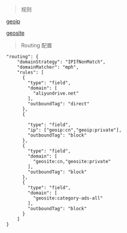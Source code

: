 >规则

[geoip](https://github.com/Loyalsoldier/v2ray-rules-dat/releases/latest/download/geoip.dat)

[geosite](https://github.com/Loyalsoldier/v2ray-rules-dat/releases/latest/download/geosite.dat)

>Routing 配置
```
"routing": {
    "domainStrategy": "IPIfNonMatch",
    "domainMatcher": "mph",
    "rules": [            
      {
        "type": "field",
        "domain": [
          "aliyundrive.net" 
        ],
        "outboundTag": "direct"
      },
      {
       
        "type": "field",
        "ip": ["geoip:cn","geoip:private"],
        "outboundTag": "block"
      },
      {
        "type": "field",
        "domain": [
          "geosite:cn,"geosite:private"
        ],
        "outboundTag": "block" 
      },
      {
        "type": "field",
        "domain": [
          "geosite:category-ads-all" 
        ],
        "outboundTag": "block"
      } 
    ]
}
```

